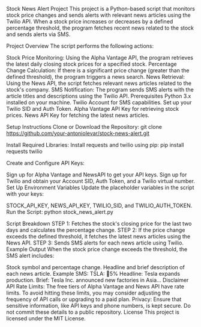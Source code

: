 Stock News Alert Project
This project is a Python-based script that monitors stock price changes and sends alerts with relevant news articles using the Twilio API. When a stock price increases or decreases by a defined percentage threshold, the program fetches recent news related to the stock and sends alerts via SMS.

Project Overview
The script performs the following actions:

Stock Price Monitoring: Using the Alpha Vantage API, the program retrieves the latest daily closing stock prices for a specified stock.
Percentage Change Calculation: If there is a significant price change (greater than the defined threshold), the program triggers a news search.
News Retrieval: Using the News API, the script fetches relevant news articles related to the stock's company.
SMS Notification: The program sends SMS alerts with the article titles and descriptions using the Twilio API.
Prerequisites
Python 3.x installed on your machine.
Twilio Account for SMS capabilities. Set up your Twilio SID and Auth Token.
Alpha Vantage API Key for retrieving stock prices.
News API Key for fetching the latest news articles.

Setup Instructions
Clone or Download the Repository:
git clone https://github.com/your-antoniolevar/stock-news-alert.git

Install Required Libraries: Install requests and twilio using pip:
pip install requests twilio

Create and Configure API Keys:

Sign up for Alpha Vantage and NewsAPI to get your API keys.
Sign up for Twilio and obtain your Account SID, Auth Token, and a Twilio virtual number.
Set Up Environment Variables Update the placeholder variables in the script with your keys:

STOCK_API_KEY, NEWS_API_KEY, TWILIO_SID, and TWILIO_AUTH_TOKEN.
Run the Script:
python stock_news_alert.py

Script Breakdown
STEP 1: Fetches the stock's closing price for the last two days and calculates the percentage change.
STEP 2: If the price change exceeds the defined threshold, it fetches the latest news articles using the News API.
STEP 3: Sends SMS alerts for each news article using Twilio.
Example Output
When the stock price change exceeds the threshold, the SMS alert includes:

Stock symbol and percentage change.
Headline and brief description of each news article.
Example SMS:
TSLA: 🔺5%
Headline: Tesla expands production. 
Brief: Tesla Inc. announced new factories in Asia...
Disclaimer
API Rate Limits: The free tiers of Alpha Vantage and News API have rate limits. To avoid hitting these limits, you may consider adjusting the frequency of API calls or upgrading to a paid plan.
Privacy: Ensure that sensitive information, like API keys and phone numbers, is kept secure. Do not commit these details to a public repository.
License
This project is licensed under the MIT License.
